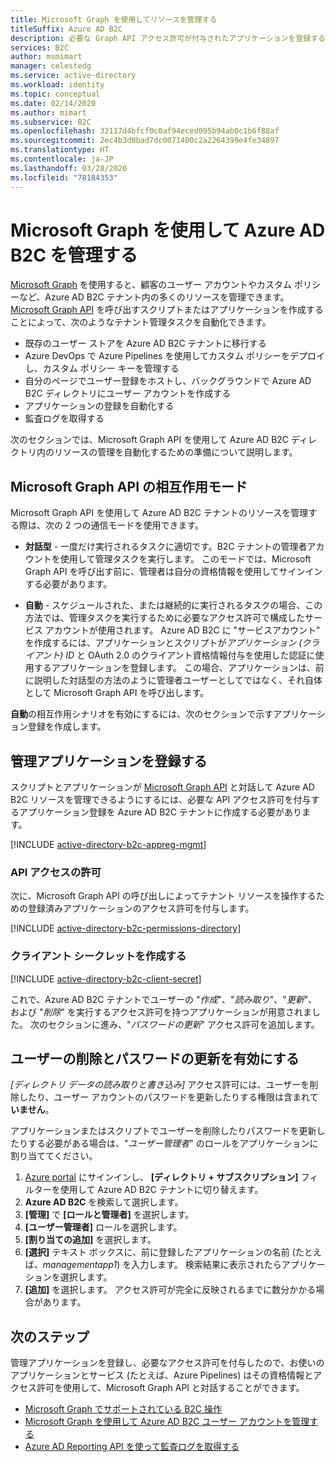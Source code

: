```yaml
---
title: Microsoft Graph を使用してリソースを管理する
titleSuffix: Azure AD B2C
description: 必要な Graph API アクセス許可が付与されたアプリケーションを登録することにより、Microsoft Graph を使用した Azure AD B2C リソースの管理について準備します。
services: B2C
author: msmimart
manager: celestedg
ms.service: active-directory
ms.workload: identity
ms.topic: conceptual
ms.date: 02/14/2020
ms.author: mimart
ms.subservice: B2C
ms.openlocfilehash: 32117d4bfcf0c0af94eced095b94ab0c1b6f88af
ms.sourcegitcommit: 2ec4b3d0bad7dc0071400c2a2264399e4fe34897
ms.translationtype: HT
ms.contentlocale: ja-JP
ms.lasthandoff: 03/28/2020
ms.locfileid: "78184353"
---
```

# <a name="manage-azure-ad-b2c-with-microsoft-graph"></a>Microsoft Graph を使用して Azure AD B2C を管理する

[Microsoft Graph][ms-graph] を使用すると、顧客のユーザー アカウントやカスタム ポリシーなど、Azure AD B2C テナント内の多くのリソースを管理できます。 [Microsoft Graph API][ms-graph-api] を呼び出すスクリプトまたはアプリケーションを作成することによって、次のようなテナント管理タスクを自動化できます。

* 既存のユーザー ストアを Azure AD B2C テナントに移行する
* Azure DevOps で Azure Pipelines を使用してカスタム ポリシーをデプロイし、カスタム ポリシー キーを管理する
* 自分のページでユーザー登録をホストし、バックグラウンドで Azure AD B2C ディレクトリにユーザー アカウントを作成する
* アプリケーションの登録を自動化する
* 監査ログを取得する

次のセクションでは、Microsoft Graph API を使用して Azure AD B2C ディレクトリ内のリソースの管理を自動化するための準備について説明します。

## <a name="microsoft-graph-api-interaction-modes"></a>Microsoft Graph API の相互作用モード

Microsoft Graph API を使用して Azure AD B2C テナントのリソースを管理する際は、次の 2 つの通信モードを使用できます。

* **対話型** - 一度だけ実行されるタスクに適切です。B2C テナントの管理者アカウントを使用して管理タスクを実行します。 このモードでは、Microsoft Graph API を呼び出す前に、管理者は自分の資格情報を使用してサインインする必要があります。

* **自動** - スケジュールされた、または継続的に実行されるタスクの場合、この方法では、管理タスクを実行するために必要なアクセス許可で構成したサービス アカウントが使用されます。 Azure AD B2C に "サービスアカウント" を作成するには、アプリケーションとスクリプトが*アプリケーション (クライアント) ID* と OAuth 2.0 のクライアント資格情報付与を使用した認証に使用するアプリケーションを登録します。 この場合、アプリケーションは、前に説明した対話型の方法のように管理者ユーザーとしてではなく、それ自体として Microsoft Graph API を呼び出します。

**自動**の相互作用シナリオを有効にするには、次のセクションで示すアプリケーション登録を作成します。

## <a name="register-management-application"></a>管理アプリケーションを登録する

スクリプトとアプリケーションが [Microsoft Graph API][ms-graph-api] と対話して Azure AD B2C リソースを管理できるようにするには、必要な API アクセス許可を付与するアプリケーション登録を Azure AD B2C テナントに作成する必要があります。

[!INCLUDE [active-directory-b2c-appreg-mgmt](../../includes/active-directory-b2c-appreg-mgmt.md)]

### <a name="grant-api-access"></a>API アクセスの許可

次に、Microsoft Graph API の呼び出しによってテナント リソースを操作するための登録済みアプリケーションのアクセス許可を付与します。

[!INCLUDE [active-directory-b2c-permissions-directory](../../includes/active-directory-b2c-permissions-directory.md)]

### <a name="create-client-secret"></a>クライアント シークレットを作成する

[!INCLUDE [active-directory-b2c-client-secret](../../includes/active-directory-b2c-client-secret.md)]

これで、Azure AD B2C テナントでユーザーの "*作成*"、"*読み取り*"、"*更新*"、および "*削除*" を実行するアクセス許可を持つアプリケーションが用意されました。 次のセクションに進み、"*パスワードの更新*" アクセス許可を追加します。

## <a name="enable-user-delete-and-password-update"></a>ユーザーの削除とパスワードの更新を有効にする

*[ディレクトリ データの読み取りと書き込み]* アクセス許可には、ユーザーを削除したり、ユーザー アカウントのパスワードを更新したりする権限は含まれて**いません**。

アプリケーションまたはスクリプトでユーザーを削除したりパスワードを更新したりする必要がある場合は、"*ユーザー管理者*" のロールをアプリケーションに割り当ててください。

1. [Azure portal](https://portal.azure.com) にサインインし、 **[ディレクトリ + サブスクリプション]** フィルターを使用して Azure AD B2C テナントに切り替えます。
1. **Azure AD B2C** を検索して選択します。
1. **[管理]** で **[ロールと管理者]** を選択します。
1. **[ユーザー管理者]** ロールを選択します。
1. **[割り当ての追加]** を選択します。
1. **[選択]** テキスト ボックスに、前に登録したアプリケーションの名前 (たとえば、*managementapp1*) を入力します。 検索結果に表示されたらアプリケーションを選択します。
1. **[追加]** を選択します。 アクセス許可が完全に反映されるまでに数分かかる場合があります。

## <a name="next-steps"></a>次のステップ

管理アプリケーションを登録し、必要なアクセス許可を付与したので、お使いのアプリケーションとサービス (たとえば、Azure Pipelines) はその資格情報とアクセス許可を使用して、Microsoft Graph API と対話することができます。

* [Microsoft Graph でサポートされている B2C 操作](microsoft-graph-operations.md)
* [Microsoft Graph を使用して Azure AD B2C ユーザー アカウントを管理する](manage-user-accounts-graph-api.md)
* [Azure AD Reporting API を使って監査ログを取得する](view-audit-logs.md#get-audit-logs-with-the-azure-ad-reporting-api)

<!-- LINKS -->
[ms-graph]: https://docs.microsoft.com/graph/
[ms-graph-api]: https://docs.microsoft.com/graph/api/overview
